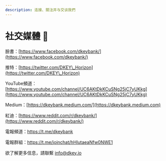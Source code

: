 ```yaml
---
description: 连接、關注并与交谈我們
---
```


# 社交媒體 📱

臉書：[https://www.facebook.com/dkeybank/](https://www.facebook.com/dkeybank/)

推特：[https://twitter.com/DKEY\_Horizon](https://twitter.com/DKEY\_Horizon)

YouTube頻道：[https://www.youtube.com/channel/UC6AKtDkKCuSNg25jC7yUKkg](https://www.youtube.com/channel/UC6AKtDkKCuSNg25jC7yUKkg)

Medium：[https://dkeybank.medium.com/](https://dkeybank.medium.com)

紅迪：[https://www.reddit.com/r/dkeybank/](https://www.reddit.com/r/dkeybank/)

電報頻道：[https://t.me/dkeybank ](https://t.me/dkeybank)

電報群組：[https://t.me/joinchat/hHIutaeaNfw0NWE1 ](https://t.me/joinchat/hHIutaeaNfw0NWE1)



欲了解更多信息，請聯繫 info@dkey.io

